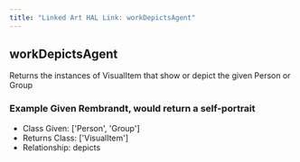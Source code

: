 ```yaml
---
title: "Linked Art HAL Link: workDepictsAgent"
---
```


## workDepictsAgent

Returns the instances of VisualItem that show or depict the given Person or Group

### Example Given Rembrandt, would return a self-portrait


* Class Given: ['Person', 'Group']
* Returns Class: ['VisualItem']
* Relationship: depicts

